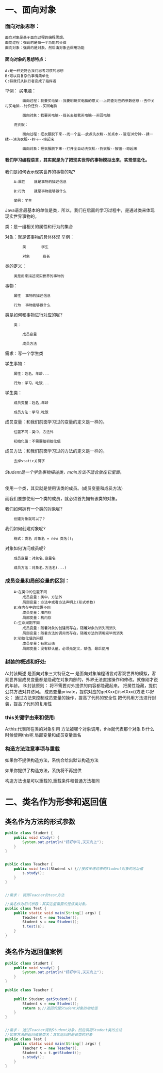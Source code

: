 # 一、面向对象
### 面向对象思想：
  	面向对象是基于面向过程的编程思想。
 	面向过程：强调的是每一个功能的步骤
 	面向对象：强调的是对象，然后由对象去调用功能
  
#### 面向对象的思想特点：
  	A:是一种更符合我们思考习惯的思想
 	B:可以将复杂的事情简单化
  	C:将我们从执行者变成了指挥者
  
  举例：
  		买电脑：
		
  			面向过程：我要买电脑--我要明确买电脑的意义--上网查对应的参数信息--去中关村买电脑--讨价还价--买回电脑
			
  			面向对象：我要买电脑--班长去给我买电脑--买回电脑
			
 		洗衣服：
		
  			面向过程：把衣服脱下来--找一个盆--放点洗衣粉--加点水--浸泡10分钟--揉一揉--清洗衣服--拧干--晾起来
			
  			面向对象：把衣服脱下来--打开全自动洗衣机--扔衣服--按钮--晾起来
 
  #### 我们学习编程语言，其实就是为了把现实世界的事物模拟出来，实现信息化。
  
  我们是如何表示现实世界的事物的呢?
  
 		A:属性	就是事物的描述信息
		
  		B:行为	就是事物能够做什么
		
  		举例：学生
  
  Java语言最基本的单位是类，所以，我们在后面的学习过程中，是通过类来体现现实世界事物的。
  
  类：是一组相关的属性和行为的集合
  
  对象：就是该事物的具体体现
  		举例：
		
  			类		学生
			
  			对象		班长
 
 
 
 类的定义：
 
  		类是用来描述现实世界的事物的
  
  事物：
  
  		属性	事物的描述信息
		
  		行为	事物能够做什么
  
  类是如何和事物进行对应的呢?
  
  		类：
		
  			成员变量
			
 			成员方法
 
  需求：写一个学生类
 
  学生事物：
  
  		属性：姓名，年龄...
		
  		行为：学习，吃饭...
  
  学生类：
  
  		成员变量：姓名,年龄
		
  		成员方法：学习,吃饭
 
  成员变量：和我们前面学习过的变量的定义是一样的。
  
  		位置不同：类中，方法外
		
  		初始化值：不需要给初始化值
		
  成员方法：和我们前面学习过的方法的定义是一样的。
  
  		去掉static关键字
 
###### Student是一个学生事物描述类，main方法不适合放在它里面。
  
  使用一个类，其实就是使用该类的成员。(成员变量和成员方法)
  
  而我们要想使用一个类的成员，就必须首先拥有该类的对象。
  
  我们如何拥有一个类的对象呢?
  
  		创建对象就可以了?
		
  我们如何创建对象呢?
  
  		格式：类名 对象名 = new 类名();
		
  对象如何访问成员呢?
  
  		成员变量：对象名.变量名
		
  		成员方法：对象名.方法名(...)
 
 
 
 ### 成员变量和局部变量的区别：
  		A:在类中的位置不同
  			成员变量：类中，方法外
  			局部变量：方法中或者方法声明上(形式参数)
  		B:在内存中的位置不同
  			成员变量：堆内存
  			局部变量：栈内存
  		C:生命周期不同
  			成员变量：随着对象的创建而存在，随着对象的消失而消失
 			局部变量：随着方法的调用而存在，随着方法的调用完毕而消失
  		D:初始化值的问题
  			成员变量：有默认值
 			局部变量：没有默认值。必须先定义，赋值，最后使用
### 封装的概述和好处:
A:封装概述
是面向对象三大特征之一
是面向对象编程语言对客观世界的模拟，客观世界里成员变量都是隐藏在对象内部的，外界无法直接操作和修改。就像刚才说的年龄。
B:封装原则：
将不需要对外提供的内容都隐藏起来。
把属性隐藏，提供公共方法对其访问。
成员变量private，提供对应的getXxx()/setXxx()方法
C:好处：
通过方法来控制成员变量的操作，提高了代码的安全性
把代码用方法进行封装，提高了代码的复用性
 
### this关键字由来和使用:
A:this:代表所在类的对象引用
方法被哪个对象调用，this就代表那个对象
B:什么时候使用this呢
局部变量和成员变量重名
 
### 构造方法注意事项与重载
如果你不提供构造方法，系统会给出默认构造方法

如果你提供了构造方法，系统将不再提供

构造方法也是可以重载的,重载条件和普通方法相同

# 二、类名作为形参和返回值
## 类名作为方法的形式参数
```java
public class Student {
	public void study() {
		System.out.println("好好学习,天天向上");
	}
}


public class Teacher {
	public void test(Student s) {//接收传递过来的Student对象的地址值
		s.study();                  
	}
}


//需求： 调用Teacher的test方法

//类名作为形式参数：其实这里需要的是该类对象。
public class Test {
	public static void main(String[] args) {
		Teacher t = new Teacher();
		Student s = new Student();
		t.test(s);
	}
}
```
## 类名作为返回值案例
```java
public class Student {
	public void study() {
		System.out.println("好好学习,天天向上");
	}
}

public class Teacher {
	
	public Student getStudent() {
		Student s = new Student();
		return s;//返回的是Student对象的地址值
	}
}


//需求： 通过Teacher得到Student对象，然后调用Student类的方法
//如果方法的返回值是类名：其实返回的是该类的对象
public class Test {
	public static void main(String[] args) {
		Teacher t = new Teacher();
		Student s = t.getStudent();
		s.study();
	}
}
```
